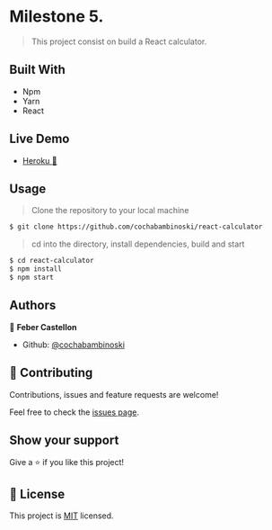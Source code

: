 # Milestone 5.
> This project consist on build a React calculator.
>


## Built With
- Npm
- Yarn
- React

## Live Demo

- [Heroku :rocket:](https://react-calculator-feber.herokuapp.com/)

## Usage

> Clone the repository to your local machine

```sh
$ git clone https://github.com/cochabambinoski/react-calculator
```

> cd into the directory, install dependencies, build and start

```sh
$ cd react-calculator
$ npm install
$ npm start
```


## Authors
👤 **Feber Castellon**

- Github: [@cochabambinoski](https://github.com/cochabambinoski)

## 🤝 Contributing
Contributions, issues and feature requests are welcome!

Feel free to check the [issues page](issues/).

## Show your support
Give a ⭐️ if you like this project!

## 📝 License
This project is [MIT](lic.url) licensed.
